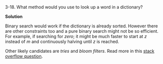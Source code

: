 3-18. What method would you use to look up a word in a dictionary?

**Solution**

Binary search would work if the dictionary is already sorted. However there are other constraints too and a pure binary search might not be so efficient. For example, if searching for *zero*; it might be much faster to start at *z* instead of *m* and continuously halving until *z* is reached.

Other likely candidates are *tries* and *bloom filters*. Read more in this [stack overflow question](http://stackoverflow.com/questions/1332104/find-the-existence-of-a-word-in-a-large-dictionary). 
